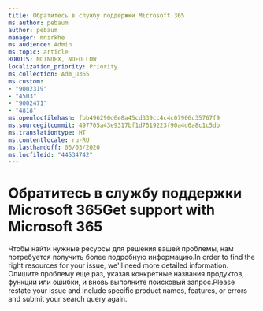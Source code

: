 ```yaml
---
title: Обратитесь в службу поддержки Microsoft 365
ms.author: pebaum
author: pebaum
manager: mnirkhe
ms.audience: Admin
ms.topic: article
ROBOTS: NOINDEX, NOFOLLOW
localization_priority: Priority
ms.collection: Adm_O365
ms.custom:
- "9002319"
- "4503"
- "9002471"
- "4818"
ms.openlocfilehash: fbb496290d6e8a45cd339cc4c4c07906c35767f9
ms.sourcegitcommit: 497705a43e9317bf1d7519223f90a4d6a8c1c5db
ms.translationtype: HT
ms.contentlocale: ru-RU
ms.lasthandoff: 06/03/2020
ms.locfileid: "44534742"
---
```

# <a name="get-support-with-microsoft-365"></a><span data-ttu-id="d7ec2-102">Обратитесь в службу поддержки Microsoft 365</span><span class="sxs-lookup"><span data-stu-id="d7ec2-102">Get support with Microsoft 365</span></span>

<span data-ttu-id="d7ec2-103">Чтобы найти нужные ресурсы для решения вашей проблемы, нам потребуется получить более подробную информацию.</span><span class="sxs-lookup"><span data-stu-id="d7ec2-103">In order to find the right resources for your issue, we'll need more detailed information.</span></span> <span data-ttu-id="d7ec2-104">Опишите проблему еще раз, указав конкретные названия продуктов, функции или ошибки, и вновь выполните поисковый запрос.</span><span class="sxs-lookup"><span data-stu-id="d7ec2-104">Please restate your issue and include specific product names, features, or errors and submit your search query again.</span></span>


